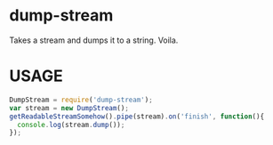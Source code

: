 dump-stream
================

Takes a stream and dumps it to a string. Voila.

# USAGE

```javascript
DumpStream = require('dump-stream');
var stream = new DumpStream();
getReadableStreamSomehow().pipe(stream).on('finish', function(){
  console.log(stream.dump());
});
```
